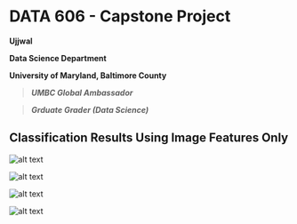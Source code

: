 # DATA 606 - Capstone Project

**Ujjwal**

**Data Science Department**

**University of Maryland, Baltimore County**

> ***UMBC Global Ambassador***

> ***Grduate Grader (Data Science)***

## Classification Results Using Image Features Only ##

![alt text](https://github.com/ujjwalbb30/Ujjwal_DATA606/blob/main/classification_results/ResNet50.PNG)

![alt text](https://github.com/ujjwalbb30/Ujjwal_DATA606/blob/main/classification_results/InceptionV3.PNG)

![alt text](https://github.com/ujjwalbb30/Ujjwal_DATA606/blob/main/classification_results/EfficientNetB0.PNG)

![alt text](https://github.com/ujjwalbb30/Ujjwal_DATA606/blob/main/classification_results/EfficientNetB1.PNG)

